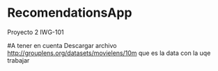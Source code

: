 # RecomendationsApp
Proyecto 2 IWG-101

#A tener en cuenta
Descargar archivo http://grouplens.org/datasets/movielens/10m que es la data con la uqe trabajar

